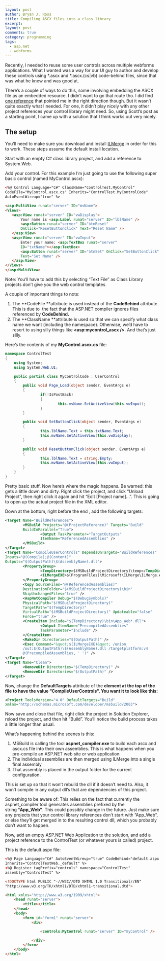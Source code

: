 ```yaml
---
layout: post
author: Bryan J. Ross
title: Compiling ASCX files into a class library
excerpt:
layout: post
comments: true
category: programming
tags:
  - asp.net
  - webforms
---
```

Recently, I needed to reuse some user controls across multiple webforms
applications. What I wanted was a way for our UI guy to author and develop
these controls using *.ascx and *.ascx.(cs|vb) code-behind files, since that
was what he knew and was good at.

There’s a couple of ways to do this, some involving embedding the ASCX file as
an embedded resource. I didn’t want to go that route tho. I did find
[one reference][1] that pointed me in the right direction though. But it wasn’t
quite exactly what I needed. For one, it didn’t play nicely with any other
project references your control library might need. So, using Scott’s post as a
starting point, I came up with a solution that I think works out very nicely.

<!-- more -->

## The setup

You’ll need to make sure you download and install [ILMerge][2] in order for
this to work. These steps assume the default install location.

Start with an empty C# class library project, and add a reference to
System.Web.

Add your control. For this example I’m just going to use the following super
basic control (named MyControl.ascx):

```html
<%@ Control Language="C#" ClassName="ControlTest.MyControl"
CodeFile="MyControl.ascx.cs" Inherits="ControlTest.MyControlCode"
AutoEventWireup="true" %>

<asp:MultiView runat="server" ID="mvName">
<Views>
   <asp:View runat="server" ID="vwDisplay">
       Your name is <asp:Label runat="server" ID="lblName" />
       <asp:Button runat="server" ID="btnReset"
       OnClick="ResetButtonClick" Text="Reset Name" />
   </asp:View>
   <asp:View runat="server" ID="vwInput">
       Enter your name: <asp:TextBox runat="server"
       ID="txtName"></asp:TextBox>
       <asp:Button runat="server" ID="btnSet" OnClick="SetButtonClick"
       Text="Set Name" />
   </asp:View>
</Views>
</asp:MultiView>
```

Note: You’ll have to add this by selecting “Text File” as Class Library
projects don’t give you the web control templates.

A couple of important things to note:

1.  The **CodeFile **attribute is used instead of the **CodeBehind** attribute.
This is due to  the fact that the ASP.NET compiler ignores files referenced
by **CodeBehind.**
2.  The **ClassName **attribute is used so that we can specify what class name
we want (including the namespace). Otherwise, we’d have to resort to using
silly things like **<asp:mycontrol_ascx />**. And that’s just silly.

Here’s the contents of my **MyControl.ascx.cs** file:

```csharp
namespace ControlTest
{
    using System;
    using System.Web.UI;

    public partial class MyControlCode : UserControl
    {
        public void Page_Load(object sender, EventArgs e)
        {
                if(!IsPostBack)
                {
                        this.mvName.SetActiveView(this.vwInput);
                }
        }

        public void SetButtonClick(object sender, EventArgs e)
        {
                this.lblName.Text = this.txtName.Text;
                this.mvName.SetActiveView(this.vwDisplay);
        }

        public void ResetButtonClick(object sender, EventArgs e)
        {
                this.lblName.Text = string.Empty;
                this.mvName.SetActiveView(this.vwInput);
        }
    }
}
```


Pretty basic stuff. Now here’s where the magic happens. Be warned: this gets a
little down and dirty. Right click the project, and click “Unload Project”,
then right click it again and hit “Edit [Project name]…”. This is going
to open up the actual project file in the XML editor.

Down at the bottom, right before the end **</Project>**, add the following
targets:

``` xml
<Target Name="BuildReferences">
        <MSBuild Projects="@(ProjectReference)" Targets="Build"
        BuildInParallel="True">
                <Output TaskParameter="TargetOutputs"
                ItemName="ReferencedAssemblies" />
        </MSBuild>
</Target>
<Target Name="CompileUserControls" DependsOnTargets="BuildReferences"
Inputs="@(Compile);@(Content)"
Outputs="$(OutputPath)\$(AssemblyName).dll">
        <PropertyGroup>
                <TempDirectory>$(MSBuildProjectDirectory)\temp</TempDirectory>
                <ILMergeEXE>$(ProgramFiles)\Microsoft\ILMerge\ILMerge.exe</ILMergeEXE>
        </PropertyGroup>
        <Copy SourceFiles="@(ReferencedAssemblies)"
        DestinationFolder="$(MSBuildProjectDirectory)\bin"
        SkipUnchangedFiles="true" />
        <AspNetCompiler Debug="$(DebugSymbols)"
        PhysicalPath="$(MSBuildProjectDirectory)"
        TargetPath="$(TempDirectory)"
        VirtualPath="$(MSBuildProjectDirectory)" Updateable="false"
        Force="true" />
        <CreateItem Include="$(TempDirectory)\bin\App_Web*.dll">
                <Output ItemName="PrecompiledAssemblies"
                TaskParameter="Include" />
        </CreateItem>
        <MakeDir Directories="$(OutputPath)" />
        <Exec Command="&quot;$(ILMergeEXE)&quot; /union
        /out:$(OutputPath)\$(AssemblyName).dll /targetplatform:v4
        @(PrecompiledAssemblies, ' ')" />
</Target>
<Target Name="Clean">
        <RemoveDir Directories="$(TempDirectory)" />
        <RemoveDir Directories="$(OutputPath)" />
</Target>
```


Now, change the **DefaultTargets** attribute of the **<Project> element at the
top of the file to have the value “CompileUserControls”. You want it to look
like this:**

``` xml
<Project ToolsVersion="4.0" DefaultTargets="Build"
xmlns="http://schemas.microsoft.com/developer/msbuild/2003">
```


Now save and close that file, right click the project in Solution Explorer,
    reload the project, and then hit “Build”. You’ll notice the build process
    takes a little longer than usual.

What’s happening behind the scenes is this:

1.  MSBuild is calling the tool **aspnet_compiler.exe** to build each ascx and
        ascx.cs file into their own assemblies. This is what happens when you
        pre-compile an ASP.NET web site or web application
2.  The individual assemblies are then merged using ILMerge into a single final
        assembly
3.  That assembly is placed in the output folder for the current configuration.

This is set up so that it won’t rebuild the dll if it doesn’t need to. Also, it
won’t compile in any output dll’s that are dependencies of this project.

Something to be aware of: This relies on the fact that currently the
aspnet_compiler tool generates assemblies prefixed by the string **“App_Web”**.
This could possibly change in the future. Just make sure any projects that your
control library references don’t start with ”App_Web”, or else they’ll get
merged in to the resulting control dll, which you probably don’t want to
happen.

Now, add an empty ASP.NET Web Application to the solution, and add a project
reference to the ControlTest (or whatever yours is called) project.

This is the default.aspx file:

``` html
<%@ Page Language="C#" AutoEventWireup="true" CodeBehind="default.aspx.cs"
Inherits="ControlTestWeb._default" %>
<%@ Register tagPrefix="controls" namespace="ControlTest"
assembly="ControlTest" %>

<!DOCTYPE html PUBLIC "-//W3C//DTD XHTML 1.0 Transitional//EN"
"http://www.w3.org/TR/xhtml1/DTD/xhtml1-transitional.dtd">

<html xmlns="http://www.w3.org/1999/xhtml">
    <head runat="server">
        <title></title>
    </head>
    <body>
        <form id="form1" runat="server">
            <div>

                <controls:MyControl runat="server" ID="myControl" />

            </div>
        </form>
    </body>
</html>
```

[1]: http://odetocode.com/blogs/scott/archive/2005/10/06/using-msbuild-and-ilmerge-to-package-user-controls-for-reuse.aspx
[2]: http://www.microsoft.com/en-us/download/details.aspx?id=17630
